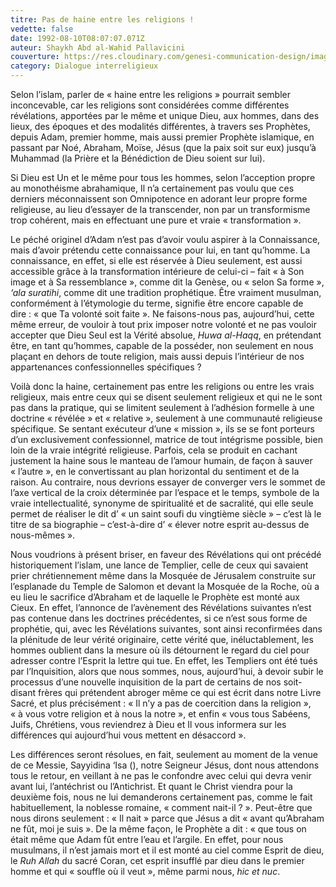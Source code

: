 ```yaml
---
titre: Pas de haine entre les religions !
vedette: false
date: 1992-08-10T08:07:07.071Z
auteur: Shaykh Abd al-Wahid Pallavicini
couverture: https://res.cloudinary.com/genesi-communication-design/image/upload/v1747732410/Pallavicini_sdw4lv.jpg
category: Dialogue interreligieux
---
```

Selon l’islam, parler de «&nbsp;haine entre les religions&nbsp;» pourrait sembler inconcevable, car les religions sont considérées comme différentes révélations, apportées par le même et unique Dieu, aux hommes, dans des lieux, des époques et des modalités différentes, à travers ses Prophètes, depuis Adam, premier homme, mais aussi premier Prophète islamique, en passant par Noé, Abraham, Mo&iuml;se, Jésus (que la paix soit sur eux) jusqu’à Muhammad (la Prière et la Bénédiction de Dieu soient sur lui).

Si Dieu est Un et le même pour tous les hommes, selon l’acception propre au monothéisme abrahamique, Il n’a certainement pas voulu que ces derniers méconnaissent son Omnipotence en adorant leur propre forme religieuse, au lieu d’essayer de la transcender, non par un transformisme trop cohérent, mais en effectuant une pure et vraie «&nbsp;transformation&nbsp;».

Le péché originel d’Adam n’est pas d’avoir voulu aspirer à la Connaissance, mais d’avoir prétendu cette connaissance pour lui, en tant qu’homme. La connaissance, en effet, si elle est réservée à Dieu seulement, est aussi accessible gr&acirc;ce à la transformation intérieure de celui-ci –&nbsp;fait «&nbsp;à Son image et à Sa ressemblance&nbsp;», comme dit la Genèse, ou «&nbsp;selon Sa forme&nbsp;», *‘ala suratihi*, comme dit une tradition prophétique. &Ecirc;tre vraiment musulman, conformément à l’étymologie du terme, signifie &ecirc;tre encore capable de dire&nbsp;: «&nbsp;que Ta volonté soit faite&nbsp;». Ne faisons-nous pas, aujourd’hui, cette même erreur, de vouloir à tout prix imposer notre volonté et ne pas vouloir accepter que Dieu Seul est la Vérité absolue, *Huwa al-Haqq*, en prétendant être, en tant qu’hommes, capable de la posséder, non seulement en nous plaçant en dehors de toute religion, mais aussi depuis l’intérieur de nos appartenances confessionnelles spécifiques&nbsp;?

Voilà donc la haine, certainement pas entre les religions ou entre les vrais religieux, mais entre ceux qui se disent seulement religieux et qui ne le sont pas dans la pratique, qui se limitent seulement à l’adhésion formelle à une doctrine «&nbsp;révélée&nbsp;» et «&nbsp;relative&nbsp;», seulement à une communauté religieuse spécifique. Se sentant exécuteur d’une «&nbsp;mission&nbsp;», ils se se font porteurs d’un exclusivement confessionnel, matrice de tout intégrisme possible, bien loin de la vraie intégrité religieuse. Parfois, cela se produit en cachant justement la haine sous le manteau de l’amour humain, de façon à sauver «&nbsp;l’autre&nbsp;», en le convertissant au plan horizontal du sentiment et de la raison. Au contraire, nous devrions essayer de converger vers le sommet de l’axe vertical de la croix déterminée par l’espace et le temps, symbole de la vraie intellectualité, synonyme de spiritualité et de sacralité, qui elle seule permet de réaliser le dit d’&nbsp;«&nbsp;un saint soufi du vingtième siècle&nbsp;» –&nbsp;c’est là le titre de sa biographie&nbsp;– c’est-à-dire d’&nbsp;«&nbsp;élever notre esprit au-dessus de nous-mêmes&nbsp;».

Nous voudrions à présent briser, en faveur des Révélations qui ont précédé historiquement l’islam, une lance de Templier, celle de ceux qui savaient prier chrétiennement même dans la Mosquée de Jérusalem construite sur l’esplanade du Temple de Salomon et devant la Mosquée de la Roche, où a eu lieu le sacrifice d’Abraham et de laquelle le Prophète est monté aux Cieux. En effet, l’annonce de l’avènement des Révélations suivantes n’est pas contenue dans les doctrines précédentes, si ce n’est sous forme de prophétie, qui, avec les Révélations suivantes, sont ainsi reconfirmées dans la plénitude de leur vérité originaire, cette vérité que, inéluctablement, les hommes oublient dans la mesure où ils détournent le regard du ciel pour adresser contre l’Esprit la lettre qui tue. En effet, les Templiers ont été tués par l’Inquisition, alors que nous sommes, nous, aujourd’hui, à devoir subir le processus d’une nouvelle inquisition de la part de certains de nos soit-disant frères qui prétendent abroger même ce qui est écrit dans notre Livre Sacré, et plus précisément&nbsp;: «&nbsp;Il n’y a pas de coercition dans la religion&nbsp;», «&nbsp;à vous votre religion et à nous la notre&nbsp;», et enfin «&nbsp;vous tous Sabéens, Juifs, Chrétiens, vous reviendrez à Dieu et Il vous informera sur les différences qui aujourd’hui vous mettent en désaccord&nbsp;».

Les différences seront résolues, en fait, seulement au moment de la venue de ce Messie, Sayyidina ‘Isa (), notre Seigneur Jésus, dont nous attendons tous le retour, en veillant à ne pas le confondre avec celui qui devra venir avant lui, l’antéchrist ou l’Antichrist. Et quant le Christ viendra pour la deuxième fois, nous ne lui demanderons certainement pas, comme le fait habituellement, la noblesse romaine, «&nbsp;comment nait-il&nbsp;?&nbsp;». Peut-&ecirc;tre que nous dirons seulement&nbsp;: «&nbsp;Il nait&nbsp;» parce que Jésus a dit «&nbsp;avant qu’Abraham ne f&ucirc;t, moi je suis&nbsp;». De la même façon, le Prophète a dit&nbsp;: «&nbsp;que tous on était même que Adam f&ucirc;t entre l’eau et l’argile. En effet, pour nous musulmans, il n’est jamais mort et il est monté au ciel comme Esprit de dieu, le *Ruh Allah* du sacré Coran, cet esprit insufflé par dieu dans le premier homme et qui «&nbsp;souffle où il veut&nbsp;», même parmi nous, *hic et nuc*.